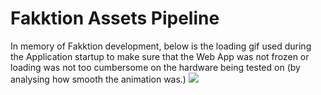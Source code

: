 # Fakktion Assets Pipeline

In memory of Fakktion development, below is the loading gif used during the Application startup to make sure that the Web App was not frozen or loading was not too cumbersome on the hardware being tested on (by analysing how smooth the animation was.)
![](/app/assets/images/dev_loading.png)
